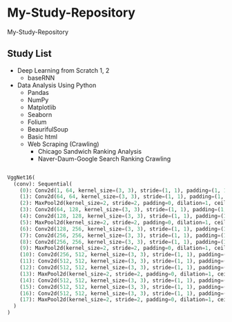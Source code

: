 # My-Study-Repository
 My-Study-Repository  
 
 ## Study List
 * Deep Learning from Scratch 1, 2
   + baseRNN
 * Data Analysis Using Python
   + Pandas
   + NumPy
   + Matplotlib
   + Seaborn
   + Folium
   + BeaurifulSoup
   + Basic html
   + Web Scraping (Crawling)
     + Chicago Sandwich Ranking Analysis
     + Naver-Daum-Google Search Ranking Crawling


```python

VggNet16(
  (conv): Sequential(
    (0): Conv2d(1, 64, kernel_size=(3, 3), stride=(1, 1), padding=(1, 1), bias=False, activate=Hardtanh(0,20)))
    (1): Conv2d(64, 64, kernel_size=(3, 3), stride=(1, 1), padding=(1, 1), bias=False, activate=Hardtanh(0,20)))
    (2): MaxPool2d(kernel_size=2, stride=2, padding=0, dilation=1, ceil_mode=False)
    (3): Conv2d(64, 128, kernel_size=(3, 3), stride=(1, 1), padding=(1, 1), bias=False, activate=Hardtanh(0,20)))
    (4): Conv2d(128, 128, kernel_size=(3, 3), stride=(1, 1), padding=(1, 1), bias=False, activate=Hardtanh(0,20)))
    (5): MaxPool2d(kernel_size=2, stride=2, padding=0, dilation=1, ceil_mode=False)
    (6): Conv2d(128, 256, kernel_size=(3, 3), stride=(1, 1), padding=(1, 1), bias=False, activate=Hardtanh(0,20)))
    (7): Conv2d(256, 256, kernel_size=(3, 3), stride=(1, 1), padding=(1, 1), bias=False, activate=Hardtanh(0,20)))
    (8): Conv2d(256, 256, kernel_size=(3, 3), stride=(1, 1), padding=(1, 1), bias=False, activate=Hardtanh(0,20)))
    (9): MaxPool2d(kernel_size=2, stride=2, padding=0, dilation=1, ceil_mode=False)
    (10): Conv2d(256, 512, kernel_size=(3, 3), stride=(1, 1), padding=(1, 1), bias=False, activate=Hardtanh(0,20)))
    (11): Conv2d(512, 512, kernel_size=(3, 3), stride=(1, 1), padding=(1, 1), bias=False, activate=Hardtanh(0,20)))
    (12): Conv2d(512, 512, kernel_size=(3, 3), stride=(1, 1), padding=(1, 1), bias=False, activate=Hardtanh(0,20)))
    (13): MaxPool2d(kernel_size=2, stride=2, padding=0, dilation=1, ceil_mode=False)
    (14): Conv2d(512, 512, kernel_size=(3, 3), stride=(1, 1), padding=(1, 1), bias=False, activate=Hardtanh(0,20)))
    (15): Conv2d(512, 512, kernel_size=(3, 3), stride=(1, 1), padding=(1, 1), bias=False, activate=Hardtanh(0,20)))
    (16): Conv2d(512, 512, kernel_size=(3, 3), stride=(1, 1), padding=(1, 1), bias=False, activate=Hardtanh(0,20)))
    (17): MaxPool2d(kernel_size=2, stride=2, padding=0, dilation=1, ceil_mode=False)
  )
)
```
